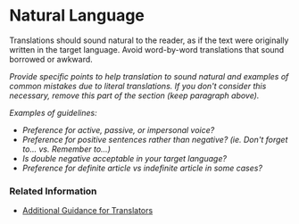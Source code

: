 # Natural Language

Translations should sound natural to the reader, as if the text were originally written in the target language. Avoid word-by-word translations that sound borrowed or awkward.

*Provide specific points to help translation to sound natural and examples of common mistakes due to literal translations. If you don't consider this necessary, remove this part of the section (keep paragraph above).*

*Examples of guidelines:*

* *Preference for active, passive, or impersonal voice?*
* *Preference for positive sentences rather than negative? (ie. Don't forget to... vs. Remember to...)*
* *Is double negative acceptable in your target language?*
* *Preference for definite article vs indefinite article in some cases?*

### Related Information

* [Additional Guidance for Translators](./template/06_additional_guidance_for_translators.md)
